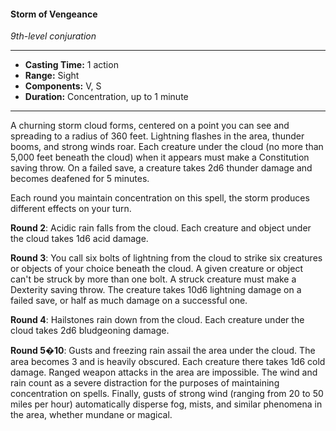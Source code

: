 #### Storm of Vengeance
*9th-level conjuration*
___
- **Casting Time:** 1 action
- **Range:** Sight
- **Components:** V, S
- **Duration:** Concentration, up to 1 minute
___
A churning storm cloud forms, centered on a point you can see and spreading to a radius of 360 feet. Lightning flashes in the area, thunder booms, and strong winds roar. Each creature under the cloud (no more than 5,000 feet beneath the cloud) when it appears must make a Constitution saving throw. On a failed save, a creature takes 2d6 thunder damage and becomes deafened for 5 minutes.

Each round you maintain concentration on this spell, the storm produces different effects on your turn.

**Round 2**: Acidic rain falls from the cloud. Each creature and object under the cloud takes 1d6 acid damage.

**Round 3**: You call six bolts of lightning from the cloud to strike six creatures or objects of your choice beneath the cloud. A given creature or object can't be struck by more than one bolt. A struck creature must make a Dexterity saving throw. The creature takes 10d6 lightning damage on a failed save, or half as much damage on a successful one.

**Round 4**: Hailstones rain down from the cloud. Each creature under the cloud takes 2d6 bludgeoning damage.

**Round 5�10**: Gusts and freezing rain assail the area under the cloud. The area becomes 3 and is heavily obscured. Each creature there takes 1d6 cold damage. Ranged weapon attacks in the area are impossible. The wind and rain count as a severe distraction for the purposes of maintaining concentration on spells. Finally, gusts of strong wind (ranging from 20 to 50 miles per hour) automatically disperse fog, mists, and similar phenomena in the area, whether mundane or magical.